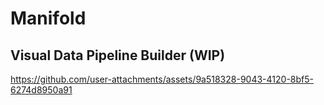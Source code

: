 # Manifold 
## Visual Data Pipeline Builder (WIP)
https://github.com/user-attachments/assets/9a518328-9043-4120-8bf5-6274d8950a91
